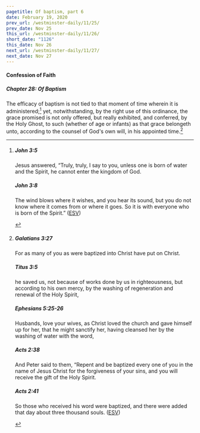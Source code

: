 ```yaml
---
pagetitle: Of baptism, part 6
date: February 19, 2020
prev_url: /westminster-daily/11/25/
prev_date: Nov 25
this_url: /westminster-daily/11/26/
short_date: "1126"
this_date: Nov 26
next_url: /westminster-daily/11/27/
next_date: Nov 27
---
```


#### Confession of Faith

##### Chapter 28: Of Baptism

The efficacy of baptism is not tied to that moment of time wherein it is administered;[^fnref:wcf1] yet, notwithstanding, by the right use of this ordinance, the grace promised is not only offered, but really exhibited, and conferred, by the Holy Ghost, to such (whether of age or infants) as that grace belongeth unto, according to the counsel of God's own will, in his appointed time.[^fnref:wcf2]

[^fnref:wcf1]: <div class="esv"><h5>John 3:5</h5> <div class="esv-text"><p id="p43003005.01-1">Jesus answered, <span class="woc">&#8220;Truly, truly, I say to you, unless one is born of water and the Spirit, he cannot enter the kingdom of God.</span></p> </div><h5>John 3:8</h5> <div class="esv-text"><p id="p43003008.01-2"><span class="woc">The wind blows where it wishes, and you hear its sound, but you do not know where it comes from or where it goes. So it is with everyone who is born of the Spirit.&#8221;</span>  (<a href="http://www.esv.org" class="copyright">ESV</a>)</p> </div> </div>

[^fnref:wcf2]: <div class="esv"><h5>Galatians 3:27</h5> <div class="esv-text"><p id="p48003027.01-1">For as many of you as were baptized into Christ have put on Christ.</p> </div><h5>Titus 3:5</h5> <div class="esv-text"><p id="p56003005.01-2">he saved us, not because of works done by us in righteousness, but according to his own mercy, by the washing of regeneration and renewal of the Holy Spirit,</p> </div><h5>Ephesians 5:25-26</h5> <div class="esv-text"><p id="p49005025.01-3">Husbands, love your wives, as Christ loved the church and gave himself up for her, that he might sanctify her, having cleansed her by the washing of water with the word,</p> </div><h5>Acts 2:38</h5> <div class="esv-text"><p id="p44002038.01-4">And Peter said to them, &#8220;Repent and be baptized every one of you in the name of Jesus Christ for the forgiveness of your sins, and you will receive the gift of the Holy Spirit.</p> </div><h5>Acts 2:41</h5> <div class="esv-text"><p id="p44002041.01-5">So those who received his word were baptized, and there were added that day about three thousand souls.  (<a href="http://www.esv.org" class="copyright">ESV</a>)</p> </div> </div>

